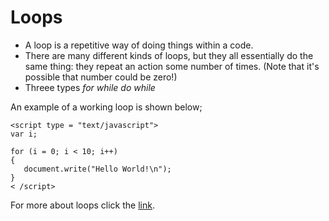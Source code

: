 # Loops

+ A loop is a repetitive way of doing things within a code.  
+ There are many different kinds of loops, but they all essentially do the same thing: they repeat an action some number of times. (Note that it's possible that number could be zero!)
+ Threee types *for* *while* *do while*
 
An example of a working loop is shown below; 

 ```
 <script type = "text/javascript"> 
var i; 
  
for (i = 0; i < 10; i++)  
{ 
    document.write("Hello World!\n"); 
} 
< /script> 
```
For more about loops click the [link](https://developer.mozilla.org/en-US/docs/Web/JavaScript/Guide/Loops_and_iteration).